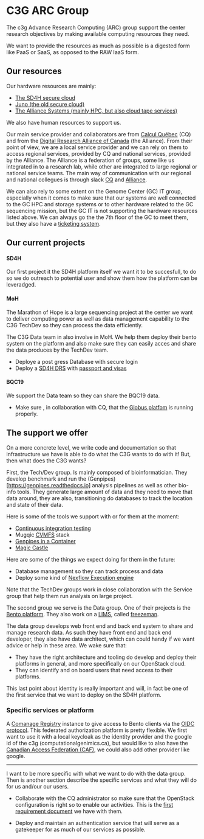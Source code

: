 # C3G ARC Group


The c3g Advance Research Computing (ARC) group support the center research objectives by making available computing resources they need.

We want to provide the resources as much as possible is a digested form like PaaS or SaaS, as opposed to the RAW IaaS form.    


## Our resources  

Our hardware resources are mainly:

* [The SD4H secure cloud](https://www.sd4health.ca/)
* [Juno (the old secure cloud)](https://esc.calculquebec.ca/auth/login/?next=/)
* [The Alliance Systems (mainly HPC, but also cloud tape services)](https://docs.alliancecan.ca/wiki/Technical_documentation)

We also have human resources to support us.

Our main service provider and collaborators are from [Calcul Québec](https://www.calculquebec.ca/) (CQ) and from the [Digital Research Alliance of Canada](https://alliancecan.ca/) (the Alliance). From their point of view, we are a local service provider and we can rely on them to access regional services, provided by CQ and national services, provided by the Alliance. The Alliance is a federation of groups, some like us integrated in to a research lab, while other are integrated to large regional or national service teams. The main way of communication with our regional and national collegues is through slack [CQ](https://calculquebec.slack.com) and [Alliance](https://alliancecan.slack.com).

We can also rely to some extent on the Genome Center (GC) IT group, especially when it comes to make sure that our systems are well connected to the GC HPC and storage systems or to other hardware related to the GC sequencing mission, but the GC IT is not supporting the hardware resources listed above. We can always go the the 7th floor of the GC to meet them, but they also have a [ticketing system](it.genome@mail.mcgill.ca>).

## Our current projects


#### SD4H

Our first project it the SD4H platform itself we want it to be succesfull, to do so we do outreach to potential user and show them how the platform can be leveradged. 

#### MoH

The Marathon of Hope is a large sequencing project at the center we want to deliver computing power as well as data management capability to the C3G TechDev so they can process the data efficiently. 

The C3G Data team in also involve in MoH. We help them deploy their bento system on the platform and also make sure they can easily acces and share the data produces by the TechDev team. 

  * Deploye a post gress Database with secure login
  * Deploy a [SD4H DRS](https://ga4gh.github.io/data-repository-service-schemas/) with [passport and visas](https://github.com/ga4gh-duri/ga4gh-duri.github.io/blob/master/researcher_ids/ga4gh_passport_v1.md)
  



#### BQC19

We support the Data team so they can share the BQC19 data.

  * Make sure , in collaboration with CQ, that the [Globus platfom](https://www.globus.org/) is running properly. 


## The support we offer

On a more concrete level, we write code and documentation so that infrastructure we have is able to do what the C3G wants to do with it! But, then what does the C3G wants?

First, the Tech/Dev group. Is mainly composed of bioinformatician. They develop benchmark and run the (Genpipes)[https://genpipes.readthedocs.io] analysis pipelines as well as other bio-info tools. They generate large amount of data and they need to move that data around, they are also, transitioning do databases to track the location and state of their data.

Here is some of the tools we support with or for them at the moment:

* [Continuous integration testing](https://jenkins.vhost38.genap.ca/)
* Mugqic [CVMFS](https://cvmfs.readthedocs.io) stack
* [Genpipes in a Container](https://hub.docker.com/r/c3genomics/genpipes/)
* [Magic Castle](https://github.com/ComputeCanada/magic_castle/)

Here are some of the things we expect doing for them in the future:

  * Database management so they can track process and data
  * Deploy some kind of [Nexflow Execution engine](https://www.nextflow.io/docs/latest/executor.html)

Note that the TechDev groups work in close collaboration with the Service group that help them run analysis on large project.

The second group we serve is the Data group. One of their projects is the [Bento platform](https://github.com/bento-platform). They also work on a [LIMS](https://en.wikipedia.org/wiki/Laboratory_information_management_system), called [freezeman](https://github.com/c3g/freezeman).

The data group develops web front end and back end system to share and manage research data. As such they have front end and back end developer, they also have data architect, which can could handy if we want advice or help in these area. We wake sure that:

* They have the right architecture and tooling do develop and deploy their platforms in general, and more specifically on our OpenStack cloud.
* They can identify and on board users that need access to their platforms.

This last point about identity is really important and will, in fact be one of the first service that we want to deploy on the SD4H platform.


### Specific services or platform

A [Comanage Registry](https://github.com/Internet2/comanage-registry) instance to give access to Bento clients via the [OIDC protocol](https://openid.net/connect/). This federated authorization platform is pretty flexible. We first want to use it with a local keycloak as the identity provider and the google id of the c3g (computationalgenimics.ca), but would like to also have the [Canadian Access Federation (CAF)](https://www.canarie.ca/identity/caf/), we could also add other provider like google.







----------------------------------------------------------

I want to be more specific with what we want to do with the data group. Then is another section describe the specific services and what they will do for us and/our our users.



  * Collaborate with the CQ administrator so make sure that the OpenStack configuration is right so to enable our activities. This is the [first requirement document](https://docs.google.com/document/d/1yC_ASp9prl9D2stVEH1ryYWroZMCQ6qo5-kWa0lZxOU/) we have with them.  


* Deploy and maintain an authentication service that will serve as a gatekeeper for as much of our services as possible.

